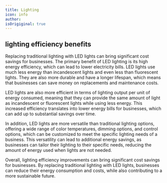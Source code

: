 ```yaml
---
title: Lighting
icon: info
author: 
isOrigiginal: true
--- 
```

## lighting efficiency benefits

Replacing traditional lighting with LED lights can bring significant cost savings for businesses. The primary benefit of LED lighting is its high energy efficiency, which can lead to lower electricity bills. LED lights use much less energy than incandescent lights and even less than fluorescent lights. They are also more durable and have a longer lifespan, which means that businesses can save money on replacements and maintenance costs.

LED lights are also more efficient in terms of lighting output per unit of energy consumed, meaning that they can provide the same amount of light as incandescent or fluorescent lights while using less energy. This increased efficiency translates into lower energy bills for businesses, which can add up to substantial savings over time.

In addition, LED lights are more versatile than traditional lighting options, offering a wide range of color temperatures, dimming options, and control options, which can be customized to meet the specific lighting needs of a business. This versatility can lead to additional energy savings, as businesses can tailor their lighting to their specific needs, reducing the amount of energy used when lights are not needed.

Overall, lighting efficiency improvements can bring significant cost savings for businesses. By replacing traditional lighting with LED lights, businesses can reduce their energy consumption and costs, while also contributing to a more sustainable future.
